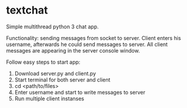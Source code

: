 # textchat

Simple multithread python 3 chat app.

Functionality: sending messages from socket to server. Client enters his username, afterwards he could send messages to server. 
All client messages are appearing in the server console window.

Follow easy steps to start app:
1. Download server.py and client.py
2. Start terminal for both server and client
3. cd <path/to/files> 
4. Enter username and start to write messages to server
5. Run multiple client instanses
